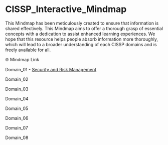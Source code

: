 # CISSP_Interactive_Mindmap
This Mindmap has been meticulously created to ensure that information is shared effectively. This Mindmap aims to offer a thorough grasp of essential concepts with a dedication to assist enhanced learning experiences. We hope that this resource helps people absorb information more thoroughly, which will lead to a broader understanding of each CISSP domains and is freely available for all.

🌐 Mindmap Link

Domain_01 - [Security and Risk Management](https://sajinshivdas.com/cybersecurity/cissp-mindmap-domain-1/)

Domain_02

Domain_03

Domain_04

Domain_05

Domain_06

Domain_07

Domain_08
